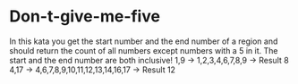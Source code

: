 # Don-t-give-me-five
In this kata you get the start number and the end number of a region and should return the count of all numbers except numbers with a 5 in it. The start and the end number are both inclusive!
1,9 -> 1,2,3,4,6,7,8,9 -> Result 8
4,17 -> 4,6,7,8,9,10,11,12,13,14,16,17 -> Result 12
